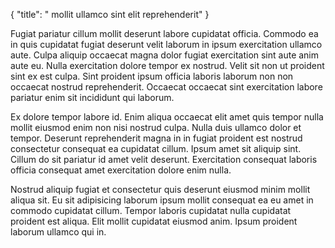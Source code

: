 {
  "title": " mollit ullamco sint elit reprehenderit"
}

Fugiat pariatur cillum mollit deserunt labore cupidatat officia. Commodo ea in quis cupidatat fugiat deserunt velit laborum in ipsum exercitation ullamco aute. Culpa aliquip occaecat magna dolor fugiat exercitation sint aute anim aute eu. Nulla exercitation dolore tempor ex nostrud. Velit sit non ut proident sint ex est culpa. Sint proident ipsum officia laboris laborum non non occaecat nostrud reprehenderit. Occaecat occaecat sint exercitation labore pariatur enim sit incididunt qui laborum.

Ex dolore tempor labore id. Enim aliqua occaecat elit amet quis tempor nulla mollit eiusmod enim non nisi nostrud culpa. Nulla duis ullamco dolor et tempor. Deserunt reprehenderit magna in in fugiat proident est nostrud consectetur consequat ea cupidatat cillum. Ipsum amet sit aliquip sint. Cillum do sit pariatur id amet velit deserunt. Exercitation consequat laboris officia consequat amet exercitation dolore enim nulla.

Nostrud aliquip fugiat et consectetur quis deserunt eiusmod minim mollit aliqua sit. Eu sit adipisicing laborum ipsum mollit consequat ea eu amet in commodo cupidatat cillum. Tempor laboris cupidatat nulla cupidatat proident est aliqua. Elit mollit cupidatat eiusmod anim. Ipsum proident laborum ullamco qui in.